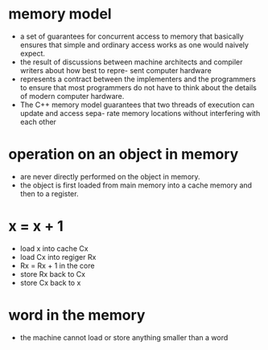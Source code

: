 # memory model
- a set of guarantees for concurrent access to memory that basically <br>
  ensures that simple and ordinary access works as one would naively expect.
- the result of discussions between machine architects and compiler writers about how best to repre-
   sent computer hardware 
- represents a contract between the implementers and the programmers to ensure that most programmers do not
  have to think about the details of modern computer hardware.
-  The C++ memory model guarantees that two threads of execution can update and access sepa-
   rate memory locations without interfering with each other     
  
# operation on an object in memory
- are never directly performed on the object in memory.
- the object is first loaded from main memory into a cache memory and then to a register.   


# x = x + 1
- load x into cache Cx
- load Cx into regiger Rx
- Rx = Rx + 1 in the core
- store Rx back to Cx
- store Cx back to x

# word in the memory
- the machine cannot load or store anything smaller than a word 